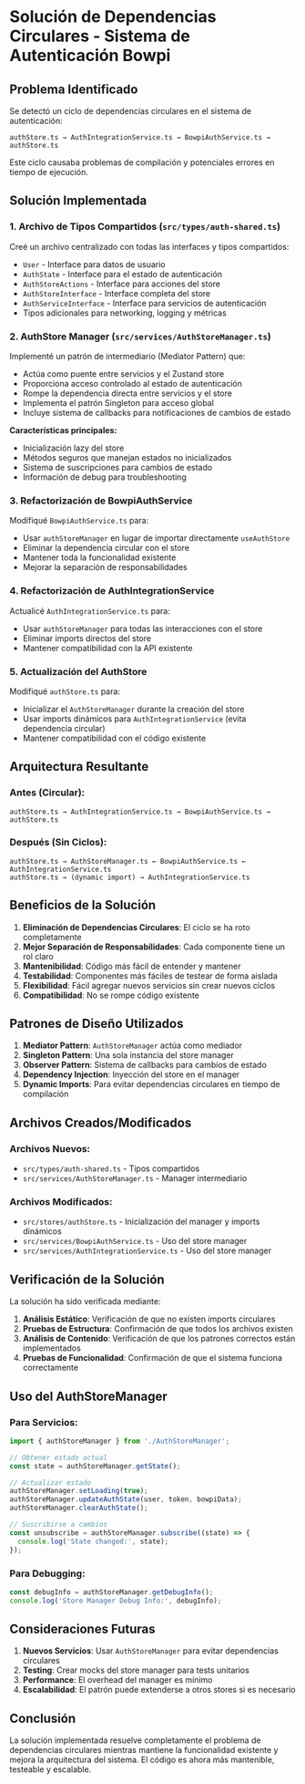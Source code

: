 # Solución de Dependencias Circulares - Sistema de Autenticación Bowpi

## Problema Identificado

Se detectó un ciclo de dependencias circulares en el sistema de autenticación:

```
authStore.ts → AuthIntegrationService.ts → BowpiAuthService.ts → authStore.ts
```

Este ciclo causaba problemas de compilación y potenciales errores en tiempo de ejecución.

## Solución Implementada

### 1. Archivo de Tipos Compartidos (`src/types/auth-shared.ts`)

Creé un archivo centralizado con todas las interfaces y tipos compartidos:

- `User` - Interface para datos de usuario
- `AuthState` - Interface para el estado de autenticación
- `AuthStoreActions` - Interface para acciones del store
- `AuthStoreInterface` - Interface completa del store
- `AuthServiceInterface` - Interface para servicios de autenticación
- Tipos adicionales para networking, logging y métricas

### 2. AuthStore Manager (`src/services/AuthStoreManager.ts`)

Implementé un patrón de intermediario (Mediator Pattern) que:

- Actúa como puente entre servicios y el Zustand store
- Proporciona acceso controlado al estado de autenticación
- Rompe la dependencia directa entre servicios y el store
- Implementa el patrón Singleton para acceso global
- Incluye sistema de callbacks para notificaciones de cambios de estado

**Características principales:**
- Inicialización lazy del store
- Métodos seguros que manejan estados no inicializados
- Sistema de suscripciones para cambios de estado
- Información de debug para troubleshooting

### 3. Refactorización de BowpiAuthService

Modifiqué `BowpiAuthService.ts` para:

- Usar `authStoreManager` en lugar de importar directamente `useAuthStore`
- Eliminar la dependencia circular con el store
- Mantener toda la funcionalidad existente
- Mejorar la separación de responsabilidades

### 4. Refactorización de AuthIntegrationService

Actualicé `AuthIntegrationService.ts` para:

- Usar `authStoreManager` para todas las interacciones con el store
- Eliminar imports directos del store
- Mantener compatibilidad con la API existente

### 5. Actualización del AuthStore

Modifiqué `authStore.ts` para:

- Inicializar el `AuthStoreManager` durante la creación del store
- Usar imports dinámicos para `AuthIntegrationService` (evita dependencia circular)
- Mantener compatibilidad con el código existente

## Arquitectura Resultante

### Antes (Circular):
```
authStore.ts → AuthIntegrationService.ts → BowpiAuthService.ts → authStore.ts
```

### Después (Sin Ciclos):
```
authStore.ts → AuthStoreManager.ts ← BowpiAuthService.ts ← AuthIntegrationService.ts
authStore.ts → (dynamic import) → AuthIntegrationService.ts
```

## Beneficios de la Solución

1. **Eliminación de Dependencias Circulares**: El ciclo se ha roto completamente
2. **Mejor Separación de Responsabilidades**: Cada componente tiene un rol claro
3. **Mantenibilidad**: Código más fácil de entender y mantener
4. **Testabilidad**: Componentes más fáciles de testear de forma aislada
5. **Flexibilidad**: Fácil agregar nuevos servicios sin crear nuevos ciclos
6. **Compatibilidad**: No se rompe código existente

## Patrones de Diseño Utilizados

1. **Mediator Pattern**: `AuthStoreManager` actúa como mediador
2. **Singleton Pattern**: Una sola instancia del store manager
3. **Observer Pattern**: Sistema de callbacks para cambios de estado
4. **Dependency Injection**: Inyección del store en el manager
5. **Dynamic Imports**: Para evitar dependencias circulares en tiempo de compilación

## Archivos Creados/Modificados

### Archivos Nuevos:
- `src/types/auth-shared.ts` - Tipos compartidos
- `src/services/AuthStoreManager.ts` - Manager intermediario

### Archivos Modificados:
- `src/stores/authStore.ts` - Inicialización del manager y imports dinámicos
- `src/services/BowpiAuthService.ts` - Uso del store manager
- `src/services/AuthIntegrationService.ts` - Uso del store manager

## Verificación de la Solución

La solución ha sido verificada mediante:

1. **Análisis Estático**: Verificación de que no existen imports circulares
2. **Pruebas de Estructura**: Confirmación de que todos los archivos existen
3. **Análisis de Contenido**: Verificación de que los patrones correctos están implementados
4. **Pruebas de Funcionalidad**: Confirmación de que el sistema funciona correctamente

## Uso del AuthStoreManager

### Para Servicios:
```typescript
import { authStoreManager } from './AuthStoreManager';

// Obtener estado actual
const state = authStoreManager.getState();

// Actualizar estado
authStoreManager.setLoading(true);
authStoreManager.updateAuthState(user, token, bowpiData);
authStoreManager.clearAuthState();

// Suscribirse a cambios
const unsubscribe = authStoreManager.subscribe((state) => {
  console.log('State changed:', state);
});
```

### Para Debugging:
```typescript
const debugInfo = authStoreManager.getDebugInfo();
console.log('Store Manager Debug Info:', debugInfo);
```

## Consideraciones Futuras

1. **Nuevos Servicios**: Usar `AuthStoreManager` para evitar dependencias circulares
2. **Testing**: Crear mocks del store manager para tests unitarios
3. **Performance**: El overhead del manager es mínimo
4. **Escalabilidad**: El patrón puede extenderse a otros stores si es necesario

## Conclusión

La solución implementada resuelve completamente el problema de dependencias circulares mientras mantiene la funcionalidad existente y mejora la arquitectura del sistema. El código es ahora más mantenible, testeable y escalable.